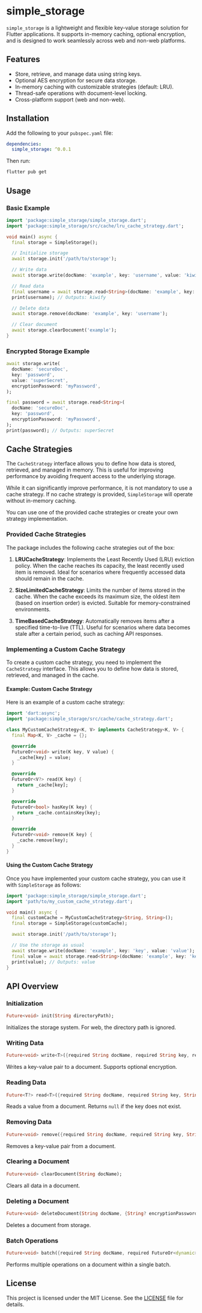 # simple_storage

`simple_storage` is a lightweight and flexible key-value storage solution for Flutter applications. It supports in-memory caching, optional encryption, and is designed to work seamlessly across web and non-web platforms.

## Features

- Store, retrieve, and manage data using string keys.
- Optional AES encryption for secure data storage.
- In-memory caching with customizable strategies (default: LRU).
- Thread-safe operations with document-level locking.
- Cross-platform support (web and non-web).

## Installation

Add the following to your `pubspec.yaml` file:

```yaml
dependencies:
  simple_storage: ^0.0.1
```

Then run:

```bash
flutter pub get
```

## Usage

### Basic Example

```dart
import 'package:simple_storage/simple_storage.dart';
import 'package:simple_storage/src/cache/lru_cache_strategy.dart';

void main() async {
  final storage = SimpleStorage();

  // Initialize storage
  await storage.init('/path/to/storage');

  // Write data
  await storage.write(docName: 'example', key: 'username', value: 'kiwify');

  // Read data
  final username = await storage.read<String>(docName: 'example', key: 'username');
  print(username); // Outputs: kiwify

  // Delete data
  await storage.remove(docName: 'example', key: 'username');

  // Clear document
  await storage.clearDocument('example');
}
```

### Encrypted Storage Example

```dart
await storage.write(
  docName: 'secureDoc',
  key: 'password',
  value: 'superSecret',
  encryptionPassword: 'myPassword',
);

final password = await storage.read<String>(
  docName: 'secureDoc',
  key: 'password',
  encryptionPassword: 'myPassword',
);
print(password); // Outputs: superSecret
```

## Cache Strategies

The `CacheStrategy` interface allows you to define how data is stored, retrieved, and managed in memory. This is useful for improving performance by avoiding frequent access to the underlying storage.

While it can significantly improve performance, it is not mandatory to use a cache strategy. If no cache strategy is provided, `SimpleStorage` will operate without in-memory caching.

You can use one of the provided cache strategies or create your own
strategy implementation.

### Provided Cache Strategies

The package includes the following cache strategies out of the box:

1. **LRUCacheStrategy**: Implements the Least Recently Used (LRU) eviction policy. When the cache reaches its capacity, the least recently used item is removed. Ideal for scenarios where frequently accessed data should remain in the cache.

2. **SizeLimitedCacheStrategy**: Limits the number of items stored in the cache. When the cache exceeds its maximum size, the oldest item (based on insertion order) is evicted. Suitable for memory-constrained environments.

3. **TimeBasedCacheStrategy**: Automatically removes items after a specified time-to-live (TTL). Useful for scenarios where data becomes stale after a certain period, such as caching API responses.

### Implementing a Custom Cache Strategy

To create a custom cache strategy, you need to implement the `CacheStrategy` interface. This allows you to define how data is stored, retrieved, and managed in the cache.

#### Example: Custom Cache Strategy

Here is an example of a custom cache strategy:

```dart
import 'dart:async';
import 'package:simple_storage/src/cache/cache_strategy.dart';

class MyCustomCacheStrategy<K, V> implements CacheStrategy<K, V> {
  final Map<K, V> _cache = {};

  @override
  FutureOr<void> write(K key, V value) {
    _cache[key] = value;
  }

  @override
  FutureOr<V?> read(K key) {
    return _cache[key];
  }

  @override
  FutureOr<bool> hasKey(K key) {
    return _cache.containsKey(key);
  }

  @override
  FutureOr<void> remove(K key) {
    _cache.remove(key);
  }
}
```

#### Using the Custom Cache Strategy

Once you have implemented your custom cache strategy, you can use it with `SimpleStorage` as follows:

```dart
import 'package:simple_storage/simple_storage.dart';
import 'path/to/my_custom_cache_strategy.dart';

void main() async {
  final customCache = MyCustomCacheStrategy<String, String>();
  final storage = SimpleStorage(customCache);

  await storage.init('/path/to/storage');

  // Use the storage as usual
  await storage.write(docName: 'example', key: 'key', value: 'value');
  final value = await storage.read<String>(docName: 'example', key: 'key');
  print(value); // Outputs: value
}
```

## API Overview

### Initialization

```dart
Future<void> init(String directoryPath);
```

Initializes the storage system. For web, the directory path is ignored.

### Writing Data

```dart
Future<void> write<T>({required String docName, required String key, required T value, String? encryptionPassword});
```

Writes a key-value pair to a document. Supports optional encryption.

### Reading Data

```dart
Future<T?> read<T>({required String docName, required String key, String? encryptionPassword});
```

Reads a value from a document. Returns `null` if the key does not exist.

### Removing Data

```dart
Future<void> remove({required String docName, required String key, String? encryptionPassword});
```

Removes a key-value pair from a document.

### Clearing a Document

```dart
Future<void> clearDocument(String docName);
```

Clears all data in a document.

### Deleting a Document

```dart
Future<void> deleteDocument(String docName, {String? encryptionPassword});
```

Deletes a document from storage.

### Batch Operations

```dart
Future<void> batch({required String docName, required FutureOr<dynamic> Function(BatchOperation) operations, String? encryptionPassword});
```

Performs multiple operations on a document within a single batch.

## License

This project is licensed under the MIT License. See the [LICENSE](LICENSE) file for details.

